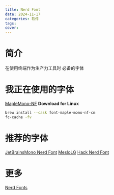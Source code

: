 ```yaml
---
title: Nerd Font
date: 2024-11-17
categories: 软件
tags:
cover:
---
```

# 简介
在使用终端作为生产力工具时 必备的字体

# 我正在使用的字体
[MapleMono-NF](https://github.com/subframe7536/maple-font)
**Download for Linux**
```bash
brew install --cask font-maple-mono-nf-cn
fc-cache -fv
```

# 推荐的字体
[JetBrainsMono Nerd Font](https://github.com/JetBrains/JetBrainsMono)
[MesloLG](https://github.com/andreberg/Meslo-Font)
[Hack Nerd Font](https://github.com/source-foundry/Hack)

# 更多
[Nerd Fonts](https://www.nerdfonts.com/font-downloads)
